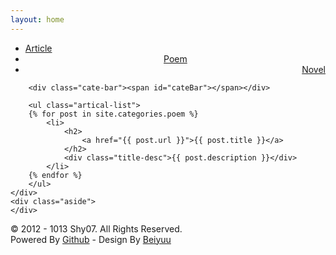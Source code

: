 ```yaml
---
layout: home
---
```


<div class="index-content poem">
    <div class="section">
        <ul class="artical-cate">
            <li><a href="/"><span>Article</span></a></li>
            <li class="on" style="text-align:center"><a href="/poem"><span>Poem</span></a></li>
            <li style="text-align:right"><a href="/novel"><span>Novel</span></a></li>
        </ul>

        <div class="cate-bar"><span id="cateBar"></span></div>

        <ul class="artical-list">
        {% for post in site.categories.poem %}
            <li>
                <h2>
                    <a href="{{ post.url }}">{{ post.title }}</a>
                </h2>
                <div class="title-desc">{{ post.description }}</div>
            </li>
        {% endfor %}
        </ul>
    </div>
    <div class="aside">
    </div>
</div>
<div id="footer">
    <div class="copyright">&copy; 2012 - 1013 Shy07. All Rights Reserved.</div>
    <div class="designed">Powered By <a href="">Github</a> - Design By <a href="http://beiyuu.com">Beiyuu</a></div>
</div>
